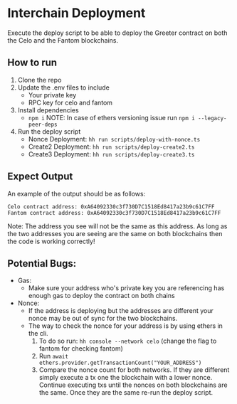 # Interchain Deployment

Execute the deploy script to be able to deploy the Greeter contract on both the Celo and the Fantom blockchains.

## How to run

1. Clone the repo
2. Update the .env files to include
    - Your private key
    - RPC key for celo and fantom
3. Install dependencies
    - `npm i`
    NOTE: In case of ethers versioning issue run `npm i --legacy-peer-deps` 
4. Run the deploy script
    - Nonce Deployment: `hh run scripts/deploy-with-nonce.ts`
    - Create2 Deployment: `hh run scripts/deploy-create2.ts`
    - Create3 Deployment: `hh run scripts/deploy-create3.ts`

## Expect Output

An example of the output should be as follows:

```
Celo contract address: 0xA64092330c3f730D7C1518Ed8417a23b9c61C7FF
Fantom contract address: 0xA64092330c3f730D7C1518Ed8417a23b9c61C7FF
```

Note: The address you see will not be the same as this address. As long as the two addresses you are seeing are the same on both blockchains then the code is working correctly!

## Potential Bugs:

-   Gas:
    -   Make sure your address who's private key you are referencing has enough gas to deploy the contract on both chains
-   Nonce:
    -   If the address is deploying but the addresses are different your nonce may be out of sync for the two blockchains.
    -   The way to check the nonce for your address is by using ethers in the cli.
        1. To do so run: `hh console --network celo` (change the flag to fantom for checking fantom)
        2. Run `await ethers.provider.getTransactionCount("YOUR_ADDRESS")`
        3. Compare the nonce count for both networks. If they are different simply execute a tx one the blockchain with a lower nonce. Continue executing txs until the nonces on both blockchains are the same. Once they are the same re-run the deploy script.
